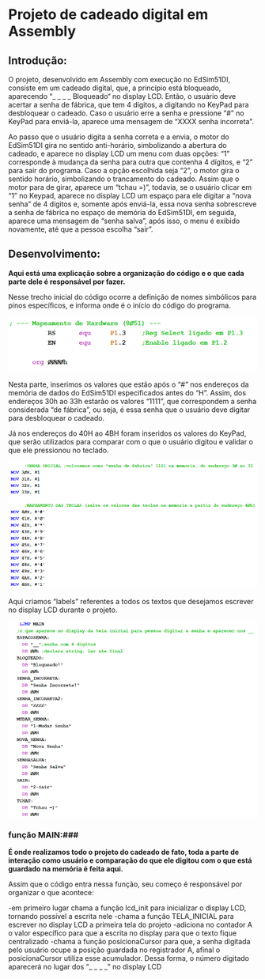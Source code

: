 # Projeto de cadeado digital em Assembly

## Introdução: 
O projeto, desenvolvido em Assembly com execução no EdSim51DI, consiste em um cadeado digital, que, a princípio está bloqueado, aparecendo “_ _ _ _ Bloqueado“ no display LCD. Então, o usuário deve acertar a senha de fábrica, que tem 4 dígitos, a digitando no KeyPad para desbloquear o cadeado. Caso o usuário erre a senha e pressione  “#”  no KeyPad para enviá-la, aparece uma mensagem de “XXXX senha incorreta”.

Ao passo que o usuário digita a senha correta e a envia, o motor do EdSim51DI gira no sentido anti-horário, simbolizando a abertura do cadeado, e aparece no display LCD um menu com duas opções: “1” corresponde à mudança da senha para outra que contenha 4 dígitos, e “2” para sair do programa. Caso a opção escolhida seja “2”, o motor gira o sentido horário, simbolizando o trancamento do cadeado. Assim que o motor para de girar, aparece um “tchau =)”, todavia, se o usuário clicar em “1” no Keypad, aparece no display LCD um espaço para ele digitar a “nova senha” de 4 dígitos e, somente após enviá-la, essa nova senha sobrescreve a senha de fábrica no espaço de memória do EdSim51DI, em seguida, aparece uma mensagem de “senha salva”, após isso, o menu é exibido novamente, até que a pessoa escolha “sair”.

## Desenvolvimento:
**Aqui está uma explicação sobre a organização do código e o que cada parte dele é responsável por fazer.**

Nesse trecho inicial do código ocorre a definição de nomes simbólicos para pinos específicos, e informa onde é o início do código do programa.

![codigo1](./imagensReadMe/c1.png)

Nesta parte, inserimos os valores que estão após o “#” nos endereços da memória de dados do EdSim51DI especificados antes do “H”. Assim, dos endereços 30h ao 33h estarão os valores “1111”, que correspondem a senha considerada “de fábrica”, ou seja, é essa senha que o usuário deve digitar para desbloquear o cadeado. 

Já nos endereços do 40H ao 4BH foram inseridos os valores do KeyPad, que serão utilizados para comparar com o que o usuário digitou e validar o que ele pressionou no teclado.

![codigo1](./imagensReadMe/c2.png)

Aqui criamos “labels” referentes a todos os textos que desejamos escrever no display LCD durante o projeto.

![codigo1](./imagensReadMe/c3.png)

### função MAIN:###
**É onde realizamos todo o projeto do cadeado de fato, toda a parte de interação como usuário e comparação do que ele digitou com o que está guardado na memória é feita aqui.**

Assim que o código entra nessa função, seu começo é responsável por organizar o que acontece:

-em primeiro lugar chama a função lcd_init para inicializar o display LCD, tornando possível a escrita nele
-chama a função TELA_INICIAL para escrever no display LCD a primeira tela do projeto 
-adiciona no contador A o valor específico para que a escrita no display para que o texto fique centralizado
-chama a função posicionaCursor para que, a senha digitada pelo usuário ocupe a posição guardada no registrador A, afinal o posicionaCursor utiliza esse acumulador. Dessa forma, o número digitado aparecerá no lugar dos “_ _ _ _” no display LCD
